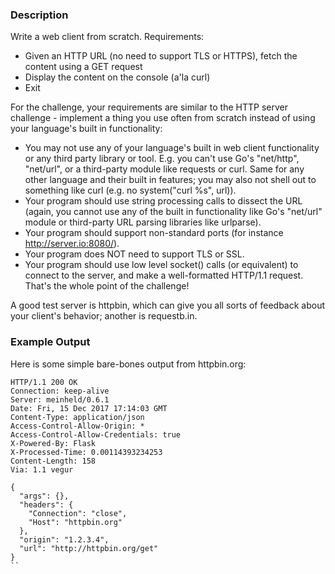 ### Description
Write a web client from scratch. Requirements:

* Given an HTTP URL (no need to support TLS or HTTPS), fetch the content using a GET request
* Display the content on the console (a'la curl)
* Exit

For the challenge, your requirements are similar to the HTTP server challenge - implement a thing you use often from scratch instead of using your language's built in functionality:

* You may not use any of your language's built in web client functionality or any third party library or tool. E.g. you can't use Go's "net/http", "net/url", or a third-party module like requests or curl. Same for any other language and their built in features; you may also not shell out to something like curl (e.g. no system("curl %s", url)).
* Your program should use string processing calls to dissect the URL (again, you cannot use any of the built in functionality like Go's "net/url" module or third-party URL parsing libraries like urlparse).
* Your program should support non-standard ports (for instance http://server.io:8080/).
* Your program does NOT need to support TLS or SSL.
* Your program should use low level socket() calls (or equivalent) to connect to the server, and make a well-formatted HTTP/1.1 request. That's the whole point of the challenge!

A good test server is httpbin, which can give you all sorts of feedback about your client's behavior; another is requestb.in.


### Example Output
Here is some simple bare-bones output from httpbin.org:
```
HTTP/1.1 200 OK
Connection: keep-alive
Server: meinheld/0.6.1
Date: Fri, 15 Dec 2017 17:14:03 GMT
Content-Type: application/json
Access-Control-Allow-Origin: *
Access-Control-Allow-Credentials: true
X-Powered-By: Flask
X-Processed-Time: 0.00114393234253
Content-Length: 158
Via: 1.1 vegur

{
  "args": {},
  "headers": {
    "Connection": "close",
    "Host": "httpbin.org"
  },
  "origin": "1.2.3.4",
  "url": "http://httpbin.org/get"
}
``